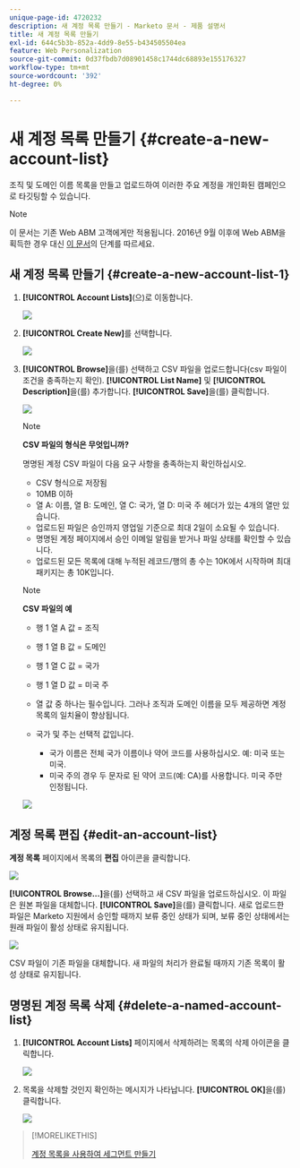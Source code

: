 ```yaml
---
unique-page-id: 4720232
description: 새 계정 목록 만들기 - Marketo 문서 - 제품 설명서
title: 새 계정 목록 만들기
exl-id: 644c5b3b-852a-4dd9-8e55-b434505504ea
feature: Web Personalization
source-git-commit: 0d37fbdb7d08901458c1744dc68893e155176327
workflow-type: tm+mt
source-wordcount: '392'
ht-degree: 0%

---
```


# 새 계정 목록 만들기 {#create-a-new-account-list}

조직 및 도메인 이름 목록을 만들고 업로드하여 이러한 주요 계정을 개인화된 캠페인으로 타깃팅할 수 있습니다.

>[!NOTE]
>
>이 문서는 기존 Web ABM 고객에게만 적용됩니다. 2016년 9월 이후에 Web ABM을 획득한 경우 대신 [이 문서](https://docs.marketo.com/display/DOCS/Account+Lists#AccountLists-CreateaNewAccountList)의 단계를 따르세요.

## 새 계정 목록 만들기 {#create-a-new-account-list-1}

1. **[!UICONTROL Account Lists]**(으)로 이동합니다.

   ![](assets/dropdown-account-lists-hand.jpg)

1. **[!UICONTROL Create New]**&#x200B;를 선택합니다.

   ![](assets/create-new-account-list-hand.jpg)

1. **[!UICONTROL Browse]**&#x200B;을(를) 선택하고 CSV 파일을 업로드합니다(csv 파일이 조건을 충족하는지 확인). **[!UICONTROL List Name]** 및 **[!UICONTROL Description]**&#x200B;을(를) 추가합니다. **[!UICONTROL Save]**&#x200B;을(를) 클릭합니다.

   ![](assets/create-account-list-hands.jpg)

   >[!NOTE]
   >
   >**CSV 파일의 형식은 무엇입니까?**
   >
   >명명된 계정 CSV 파일이 다음 요구 사항을 충족하는지 확인하십시오.
   >
   >* CSV 형식으로 저장됨
   >* 10MB 이하
   >* 열 A: 이름, 열 B: 도메인, 열 C: 국가, 열 D: 미국 주 헤더가 있는 4개의 열만 있습니다.
   >* 업로드된 파일은 승인까지 영업일 기준으로 최대 2일이 소요될 수 있습니다.
   >* 명명된 계정 페이지에서 승인 이메일 알림을 받거나 파일 상태를 확인할 수 있습니다.
   >* 업로드된 모든 목록에 대해 누적된 레코드/행의 총 수는 10K에서 시작하며 최대 패키지는 총 10K입니다.

   >[!NOTE]
   >
   >**CSV 파일의 예**
   >
   >* 행 1 열 A 값 = 조직
   >* 행 1 열 B 값 = 도메인
   >* 행 1 열 C 값 = 국가
   >* 행 1 열 D 값 = 미국 주
   >* 열 값 중 하나는 필수입니다. 그러나 조직과 도메인 이름을 모두 제공하면 계정 목록의 일치율이 향상됩니다.
   >* 국가 및 주는 선택적 값입니다.
   >
   >   * 국가 이름은 전체 국가 이름이나 약어 코드를 사용하십시오. 예: 미국 또는 미국.
   >   * 미국 주의 경우 두 문자로 된 약어 코드(예: CA)를 사용합니다. 미국 주만 인정됩니다.
   >
   >![](assets/image2015-2-25-12-3a19-3a10.png)

## 계정 목록 편집 {#edit-an-account-list}

**계정 목록** 페이지에서 목록의 **편집** 아이콘을 클릭합니다.

![](assets/create-new-account-list-edit.jpg)

**[!UICONTROL Browse...]**&#x200B;을(를) 선택하고 새 CSV 파일을 업로드하십시오. 이 파일은 원본 파일을 대체합니다. **[!UICONTROL Save]**&#x200B;을(를) 클릭합니다. 새로 업로드한 파일은 Marketo 지원에서 승인할 때까지 보류 중인 상태가 되며, 보류 중인 상태에서는 원래 파일이 활성 상태로 유지됩니다.

![](assets/set-account-list-edit-hands.jpg)

CSV 파일이 기존 파일을 대체합니다. 새 파일의 처리가 완료될 때까지 기존 목록이 활성 상태로 유지됩니다.

## 명명된 계정 목록 삭제 {#delete-a-named-account-list}

1. **[!UICONTROL Account Lists]** 페이지에서 삭제하려는 목록의 삭제 아이콘을 클릭합니다.

   ![](assets/create-new-account-list-delete.jpg)

1. 목록을 삭제할 것인지 확인하는 메시지가 나타납니다. **[!UICONTROL OK]**&#x200B;을(를) 클릭합니다.

   ![](assets/delete-notification-hand.jpg)

>[!MORELIKETHIS]
>
>[계정 목록을 사용하여 세그먼트 만들기](/help/marketo/product-docs/web-personalization/account-based-web-marketing/create-a-segment-using-an-account-list.md)
